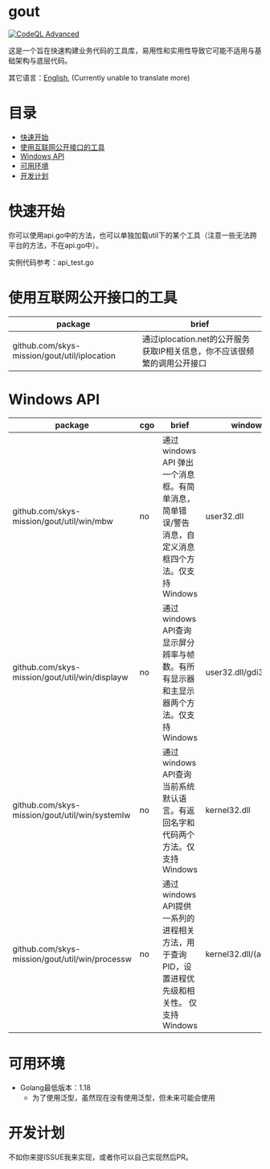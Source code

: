 # gout

[![CodeQL Advanced](https://github.com/skys-mission/gout/actions/workflows/codeql.yml/badge.svg)](https://github.com/skys-mission/gout/actions/workflows/codeql.yml)

这是一个旨在快速构建业务代码的工具库，易用性和实用性导致它可能不适用与基础架构与底层代码。

其它语言：[English](README.md), (Currently unable to translate more)

# 目录

<!-- TOC -->

* [快速开始](#快速开始)
* [使用互联网公开接口的工具](#使用互联网公开接口的工具)
* [Windows API](#windows-api)
* [可用环境](#可用环境)
* [开发计划](#开发计划)

<!-- TOC -->

# 快速开始

你可以使用api.go中的方法，也可以单独加载util下的某个工具（注意一些无法跨平台的方法，不在api.go中）。

实例代码参考：api_test.go

# 使用互联网公开接口的工具

| package                                      | brief                                        |
|----------------------------------------------|----------------------------------------------|
| github.com/skys-mission/gout/util/iplocation | 通过iplocation.net的公开服务获取IP相关信息，你不应该很频繁的调用公开接口 |

# Windows API

| package                                        | cgo | brief                                                       | windows api                 |
|------------------------------------------------|-----|-------------------------------------------------------------|-----------------------------|
| github.com/skys-mission/gout/util/win/mbw      | no  | 通过windows API 弹出一个消息框。有简单消息，简单错误/警告消息，自定义消息框四个方法。仅支持Windows | user32.dll                  |
| github.com/skys-mission/gout/util/win/displayw | no  | 通过windows API查询显示屏分辨率与帧数。有所有显示器和主显示器两个方法。仅支持Windows         | user32.dll/gdi32.dll        |
| github.com/skys-mission/gout/util/win/systemlw | no  | 通过windows API查询当前系统默认语言。有返回名字和代码两个方法。仅支持Windows             | kernel32.dll                |
| github.com/skys-mission/gout/util/win/processw | no  | 通过windows API提供一系列的进程相关方法，用于查询PID，设置进程优先级和相关性。  仅支持Windows  | kernel32.dll/(advapi32.dll) |

# 可用环境

- Golang最低版本：1.18
    - 为了使用泛型，虽然现在没有使用泛型，但未来可能会使用

# 开发计划

不如你来提ISSUE我来实现，或者你可以自己实现然后PR。